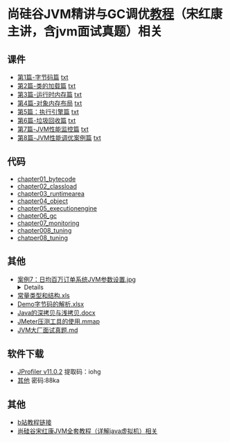 # 尚硅谷JVM精讲与GC调优[教程](https://www.bilibili.com/video/BV1Dz4y1A7FB/)（宋红康主讲，含jvm面试真题）相关

## 课件
- [第1篇-字节码篇](./尚硅谷_JVM精讲与GC调优第1篇-字节码篇.mmap) [txt](./尚硅谷_JVM精讲与GC调优第1篇-字节码篇.mmap.txt)
- [第2篇-类的加载篇](./尚硅谷_JVM精讲与GC调优第2篇-类的加载篇.mmap) [txt](./尚硅谷_JVM精讲与GC调优第2篇-类的加载篇.mmap.txt)
- [第3篇-运行时内存篇](./尚硅谷_JVM精讲与GC调优第3篇-运行时内存篇.mmap) [txt](./尚硅谷_JVM精讲与GC调优第3篇-运行时内存篇.mmap.txt)
- [第4篇-对象内存布局](./尚硅谷_JVM精讲与GC调优第4篇-对象内存布局.mmap) [txt](./尚硅谷_JVM精讲与GC调优第4篇-对象内存布局.mmap.txt)
- [第5篇：执行引擎篇](./尚硅谷_JVM精讲与GC调优第5篇：执行引擎篇.mmap) [txt](./尚硅谷_JVM精讲与GC调优第5篇：执行引擎篇.mmap.txt)
- [第6篇-垃圾回收篇](./尚硅谷_JVM精讲与GC调优第6篇-垃圾回收篇.mmap) [txt](./尚硅谷_JVM精讲与GC调优第6篇-垃圾回收篇.mmap.txt)
- [第7篇-JVM性能监控篇](./尚硅谷_JVM精讲与GC调优第7篇-JVM性能监控篇.mmap) [txt](./尚硅谷_JVM精讲与GC调优第7篇-JVM性能监控篇.mmap.txt)
- [第8篇-JVM性能调优案例篇](./尚硅谷_JVM精讲与GC调优第8篇-JVM性能调优案例篇.mmap) [txt](./尚硅谷_JVM精讲与GC调优第8篇-JVM性能调优案例篇.mmap.txt)


## 代码
- [chapter01_bytecode](./JVMdachang/chapter01_bytecode/)
- [chapter02_classload](./JVMdachang/chapter02_classload/)
- [chapter03_runtimearea](./JVMdachang/chapter03_runtimearea/)
- [chapter04_object](./JVMdachang/chapter04_object/)
- [chapter05_executionengine](./JVMdachang/chapter05_executionengine/)
- [chapter06_gc](./JVMdachang/chapter06_gc/)
- [chapter07_monitoring](./JVMdachang/chapter07_monitoring/)
- [chapter008_tuning](./JVMdachang/chapter008_tuning/)
- [chatper08_tuning](./JVMdachang/chatper08_tuning/)


## 其他
- [案例7：日均百万订单系统JVM参数设置.jpg](./案例7：日均百万订单系统JVM参数设置.jpg) <details><img src="./案例7：日均百万订单系统JVM参数设置.jpg" /></details>
- [常量类型和结构.xls](./常量类型和结构.xls)
- [Demo字节码的解析.xlsx](./Demo字节码的解析.xlsx)
- [Java的深拷贝与浅拷贝.docx](./Java的深拷贝与浅拷贝.docx)
- [JMeter压测工具的使用.mmap](./JMeter压测工具的使用.mmap)
- [JVM大厂面试真题.md](./JVM大厂面试真题.md)


## 软件下载
- [JProfiler v11.0.2](https://pan.baidu.com/s/1Z-qjgjLxVi262WvYPlGB4Q) 提取码：iohg
- [其他](https://txyz.lanzoue.com/b03qthcwf) 密码:88ka


## 其他
- [b站教程链接](https://www.bilibili.com/video/BV1Dz4y1A7FB/)
- [尚硅谷宋红康JVM全套教程（详解java虚拟机）相关](https://github.com/xftxyz2001/atguigu-jvm)
